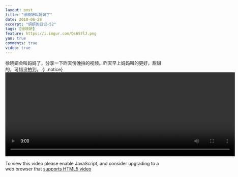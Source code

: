 ```yaml
---
layout: post
title: "徐晓妍叫妈妈了"
date: 2018-06-28
excerpt: "妍妍的日记-52"
tags: [徐晓妍]
feature: https://i.imgur.com/Ds6S7lJ.png
yan: true
comments: true
video: true
---
```

徐晓妍会叫妈妈了，分享一下昨天傍晚拍的视频。昨天早上妈妈叫的更好，甜甜的，可惜没拍到。
{: .notice}
<video id="my-video" class="video-js vjs-16-9 clipboard" controls preload="auto" width="722" height="264" data-setup="{}">
    <source src="{{ site.staticUrl }}/yanyan/video/mama.mp4" type='video/mp4'>
    <p class="vjs-no-js">
      To view this video please enable JavaScript, and consider upgrading to a web browser that
      <a href="http://videojs.com/html5-video-support/" target="_blank">supports HTML5 video</a>
    </p>
</video>
